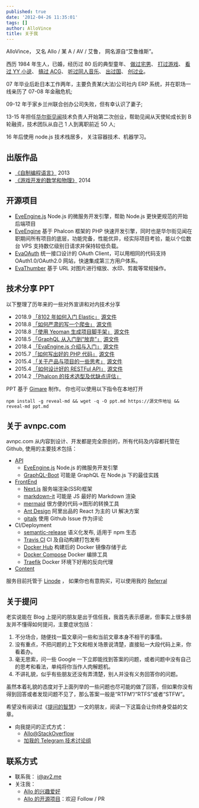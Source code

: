 ```yaml
---
published: true
date: '2012-04-26 11:35:01'
tags: []
author: AlloVince
title: 关于我
---
```


AlloVince， 又名 Allo / 某 A / AV / 艾鲁， 网名源自“艾鲁维斯”。

西历 1984 年生人，已婚，经历过 80 后的典型童年、
[做过宅男](https://avnpc.com/pages/OX)、
[打过游戏](https://avnpc.com/pages/Farland_Series)、
[看过 YY 小说](https://avnpc.com/pages/memorialize_of_chinese_net_novels)、
[搞过 ACG](https://avnpc.com/pages/Memories_Off_2nd_ost_review)、
[听过同人音乐](https://avnpc.com/pages/shikata_akiko)、
[出过国](https://avnpc.com/pages/akihabara)、
[创过业](https://avnpc.com/pages/projects)。

07 年毕业后赴日本工作两年，主要负责某(大法)公司社内 ERP 系统，并在职场一线亲历了 07-08 年金融危机;

09-12 年于家乡兰州联合创办公司失败，但有幸认识了妻子;

13-15 年担任[华尔街见闻](https://wallstreetcn.com/)技术负责人开始第二次创业，帮助见闻从天使轮成长到 B 轮融资，技术团队从自己 1 人到离职前近 50 人;

16 年后使用 node.js 技术栈居多， 关注容器技术、机器学习。

## 出版作品

- [《自制编程语言》](http://book.douban.com/subject/25735333/) 2013
- [《游戏开发的数学和物理》](http://book.douban.com/subject/26274169/) 2014

## 开源项目

- [EveEngine.js](https://github.com/EvaEngine/EvaEngine.js) Node.js 的微服务开发引擎，帮助 Node.js 更快更规范的开始后端项目
- [EveEngine](http://avnpc.com/pages/eva-engine) 基于 Phalcon 框架的 PHP 快速开发引擎，同时也是华尔街见闻在职期间所有项目的底层，功能完备，性能优异，经实际项目考验，能以个位数台 VPS 支持数亿级别日请求并保持较低负载。
- [EvaOAuth](http://avnpc.com/pages/evaoauth) 统一接口设计的 OAuth Client，可以用相同的代码支持 OAuth1.0/OAuth2.0 网站，快速集成第三方用户体系。
- [EvaThumber](http://avnpc.com/pages/evathumber) 基于 URL 对图片进行缩放、水印、剪裁等常规操作。

## 技术分享 PPT

以下整理了历年来的一些对外宣讲和对内技术分享

- 2018.9 [「8102 年如何入门 Elastic」](https://allovince.github.io/gimare/?35dc272fe0f6703b195425e07f22ed38) [源文件](https://gist.github.com/AlloVince/35dc272fe0f6703b195425e07f22ed38)
- 2018.8 [「如何严肃的写一个爬虫」](https://allovince.github.io/gimare/?55aa29c8b24c041ee8a832add04f9b40) [源文件](https://gist.github.com/AlloVince/55aa29c8b24c041ee8a832add04f9b40)
- 2018.8 [「使用 Yeoman 生成项目脚手架」](https://allovince.github.io/gimare/?8a53f1ff58748c719d15cbbe91ff5bd5) [源文件](https://gist.github.com/AlloVince/8a53f1ff58748c719d15cbbe91ff5bd5)
- 2018.5 [「GraphQL 从入门到“放弃”」](https://allovince.github.io/gimare/?8ba1c92890c74cc7f4e68f09c79ec0d1) [源文件](https://gist.github.com/AlloVince/8ba1c92890c74cc7f4e68f09c79ec0d1)
- 2018.4 [「EvaEngine.js 介绍与入门」](https://allovince.github.io/gimare/?cb92c08e0b1c9e5b8b4f6becae12cc5d) [源文件](https://gist.github.com/AlloVince/cb92c08e0b1c9e5b8b4f6becae12cc5d)
- 2015.7 [「如何写出好的 PHP 代码」](https://allovince.github.io/gimare/?a656e2842c7b6a43c81d) [源文件](https://gist.github.com/AlloVince/a656e2842c7b6a43c81d)
- 2015.4 [「关于产品与项目的一些思考」](https://allovince.github.io/gimare/?04dab3ad5c1f24c9faea) [源文件](https://gist.github.com/AlloVince/04dab3ad5c1f24c9faea)
- 2015.4 [「如何设计好的 RESTFul API」](https://allovince.github.io/gimare/?ba8c33138adbdd39d757) [源文件](https://gist.github.com/AlloVince/ba8c33138adbdd39d757)
- 2014.2 [「Phalcon 的技术选型及优缺点评估」](http://evaengine.github.io/EvaEngine/)

PPT 基于 [Gimare](https://github.com/AlloVince/gimare) 制作。 你也可以使用以下指令在本地打开

```plain
npm install -g reveal-md && wget -q -O ppt.md https://源文件地址 && reveal-md ppt.md
```

## 关于 avnpc.com

avnpc.com 从内容到设计、开发都是完全原创的，所有代码及内容都托管在 Github, 使用的主要技术包括：

- [API](https://github.com/AlloVince/avnpc.js)
  - [EveEngine.js](https://github.com/EvaEngine/EvaEngine.js) Node.js 的微服务开发引擎
  - [GraphQL-Boot](https://github.com/AlloVince/graphql-boot) 可能是 GraphQL 在 Node.js 下的最佳实践
- [FrontEnd](https://github.com/AlloVince/avnpc.front)
  - [Next.js](https://github.com/zeit/next.js) 服务端渲染(SSR)框架
  - [markdown-it](https://github.com/markdown-it/markdown-it) 可能是 JS 最好的 Markdown 渲染
  - [mermaid](https://mermaidjs.github.io/) 很方便的代码->图形的转换工具
  - [Ant Design](https://ant.design/) 阿里出品的 React 为主的 UI 解决方案
  - [gitalk](https://github.com/gitalk/gitalk) 使用 Github Issue 作为评论
- CI/Deployment
  - [semantic-release](https://github.com/semantic-release/semantic-release) 语义化发布, 适用于 npm 生态
  - [Travis CI](https://travis-ci.org/) CI 及自动构建打包发布
  - [Docker Hub](https://hub.docker.com/) 构建后的 Docker 镜像存储于此
  - [Docker Compose](https://docs.docker.com/compose/) Docker 编排工具
  - [Traefik](https://github.com/containous/traefik/) Docker 环境下好用的反向代理
- [Content](https://github.com/AlloVince/avnpc.content)

服务目前托管于 [Linode](https://www.linode.com/) ， 如果你也有意购买，可以使用我的 [Referral](https://www.linode.com/?r=a33af5735a21b63c784f7cd2cf87dba00fd319a2)

## 关于提问

老实说能在 Blog 上提问的朋友是出于信任我，我首先表示感谢，但事实上很多朋友并不懂得如何提问，主要症状包括：

1. 不分场合，随便找一篇文章问一些和当前文章本身不相干的事情。
2. 没有重点，不把问题的上下文和相关场景说清楚，直接贴一大段代码上来，你看着办。
3. 毫无思索，问一些 Google 一下立即能找到答案的问题，或者问题中没有自己的思考和看法，单纯将你当作人肉解题机。
4. 不讲礼貌，似乎有些朋友还没有弄清楚，别人并没有义务回答你的问题。

虽然本着礼貌的态度对于上面列举的一些问题也尽可能的做了回答，但如果你没有得到回答或者发现问题不见了，那么答案一般是“RTFM”/“RTFS”或者“STFW”。

希望没有阅读过《[提问的智慧](https://github.com/ryanhanwu/How-To-Ask-Questions-The-Smart-Way/blob/master/README-zh_CN.md)》一文的朋友，阅读一下这篇会让你终身受益的文章。

- 向我提问的正式方式：
    - [Allo@StackOverflow](http://stackoverflow.com/users/1445934/allovince)
    - [加我的 Telegram 技术讨论组](https://t.me/joinchat/HKvcQAw2kqASoYfxiSrIbA)

## 联系方式

- 联系我： i@av2.me
- 关注我：
  - [Allo 的兴趣爱好][]
  - [Allo 的开源项目][]：欢迎 Follow / PR


[Allo 的兴趣爱好]: http://zh.wikipedia.org/wiki/User:AlloVince
[Allo 的开源项目]: https://github.com/AlloVince
